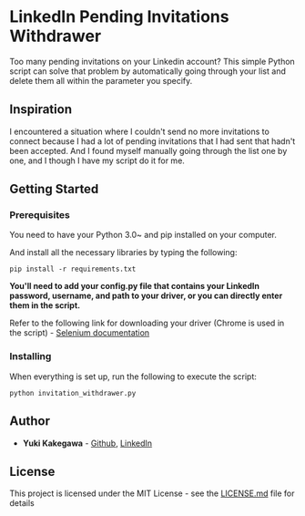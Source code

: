 # **LinkedIn Pending Invitations Withdrawer**

Too many pending invitations on your Linkedin account? 
This simple Python script can solve that problem by automatically going through your list and delete them all within the parameter you specify.

## **Inspiration**

I encountered a situation where I couldn't send no more invitations to connect because I had a lot of pending invitations that I had sent that hadn't been accepted. And I found myself manually going through the list one by one, and I though I have my script do it for me.

## **Getting Started**

### **Prerequisites**

You need to have your Python 3.0~ and pip installed on your computer.


And install all the necessary libraries by typing the following:


```
pip install -r requirements.txt
```


**You'll need to add your config.py file that contains your LinkedIn password, username, and path to your driver, or you can directly enter them in the script.**


Refer to the following link for downloading your driver (Chrome is used in the script) - 
[Selenium documentation](https://selenium-python.readthedocs.io/installation.html)


### **Installing**

When everything is set up, run the following to execute the script:

```
python invitation_withdrawer.py
```


## **Author**

* **Yuki Kakegawa** - [Github](https://github.com/stuffbyyuki), [LinkedIn](https://linkedin.com/in/yukikakegawa)


## **License**

This project is licensed under the MIT License - see the [LICENSE.md](LICENSE.md) file for details

